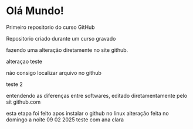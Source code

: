 # Olá Mundo!
 Primeiro repositorio do curso GitHub

 Repositorio criado durante um curso gravado
 
fazendo uma alteração diretamente no site github.

alteraçao teste

não consigo localizar arquivo no github

teste 2

entendendo as diferenças entre softwares, editado diretamentamente pelo sit github.com


esta etapa foi feito apos instalar o github no linux
alteração feita no domingo a noite 09 02 2025
teste com  ana clara

